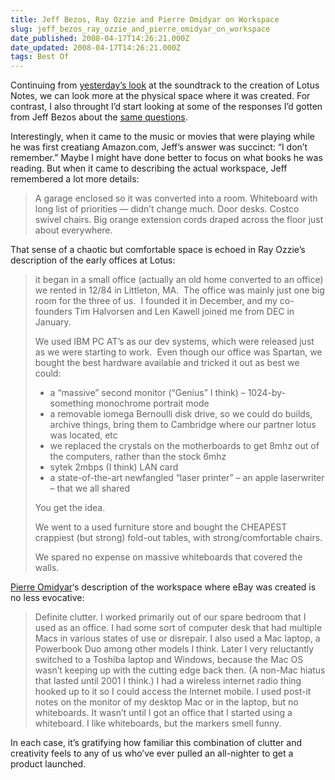 ```yaml
---
title: Jeff Bezos, Ray Ozzie and Pierre Omidyar on Workspace
slug: jeff_bezos_ray_ozzie_and_pierre_omidyar_on_workspace
date_published: 2008-04-17T14:26:21.000Z
date_updated: 2008-04-17T14:26:21.000Z
tags: Best Of
---
```


Continuing from [yesterday’s look](http://www.dashes.com/anil/2008/04/creative-environment-ray-ozzies-soundtrack.html) at the soundtrack to the creation of Lotus Notes, we can look more at the physical space where it was created. For contrast, I also throught I’d start looking at some of the responses I’d gotten from Jeff Bezos about the [same questions](http://www.dashes.com/anil/2008/04/the-creative-environment.html).

Interestingly, when it came to the music or movies that were playing while he was first creatiang Amazon.com, Jeff’s answer was succinct: “I don’t remember.” Maybe I might have done better to focus on what books he was reading. But when it came to describing the actual workspace, Jeff remembered a lot more details:

> A garage enclosed so it was converted into a room. Whiteboard with long list of priorities — didn’t change much. Door desks. Costco swivel chairs. Big orange extension cords draped across the floor just about everywhere.

That sense of a chaotic but comfortable space is echoed in Ray Ozzie’s description of the early offices at Lotus:

> it began in a small office (actually an old home converted to an office) we rented in 12/84 in Littleton, MA.  The office was mainly just one big room for the three of us.  I founded it in December, and my co-founders Tim Halvorsen and Len Kawell joined me from DEC in January.
> 
> We used IBM PC AT’s as our dev systems, which were released just as we were starting to work.  Even though our office was Spartan, we bought the best hardware available and tricked it out as best we could:
> 
> - a “massive” second monitor (“Genius” I think) – 1024-by-something monochrome portrait mode
> - a removable iomega Bernoulli disk drive, so we could do builds, archive things, bring them to Cambridge where our partner lotus was located, etc
> - we replaced the crystals on the motherboards to get 8mhz out of the computers, rather than the stock 6mhz
> - sytek 2mbps (I think) LAN card
> - a state-of-the-art newfangled “laser printer” – an apple laserwriter – that we all shared
> 
> You get the idea.
> 
> We went to a used furniture store and bought the CHEAPEST crappiest (but strong) fold-out tables, with strong/comfortable chairs.
> 
> We spared no expense on massive whiteboards that covered the walls.

[Pierre Omidyar](http://pmo.vox.com/)‘s description of the workspace where eBay was created is no less evocative:

> Definite clutter. I worked primarily out of our spare bedroom that I used as an office. I had some sort of computer desk that had multiple Macs in various states of use or disrepair. I also used a Mac laptop, a Powerbook Duo among other models I think. Later I very reluctantly switched to a Toshiba laptop and Windows, because the Mac OS wasn’t keeping up with the cutting edge back then. (A non-Mac hiatus that lasted until 2001 I think.) I had a wireless internet radio thing hooked up to it so I could access the Internet mobile. I used post-it notes on the monitor of my desktop Mac or in the laptop, but no whiteboards. It wasn’t until I got an office that I started using a whiteboard. I like whiteboards, but the markers smell funny.

In each case, it’s gratifying how familiar this combination of clutter and creativity feels to any of us who’ve ever pulled an all-nighter to get a product launched.
